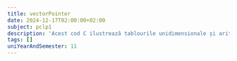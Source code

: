 ```yaml
---
title: vectorPointer
date: 2024-12-17T02:00:00+02:00
subject: pclp1
description: 'Acest cod C ilustrează tablourile unidimensionale și aritmetica pointerilor. Arată cum elementele sunt accesate și modificate direct prin adrese de memorie și dereferențiere, ilustrând stocarea contiguă a datelor.'
tags: []
uniYearAndSemester: 11
---
```



